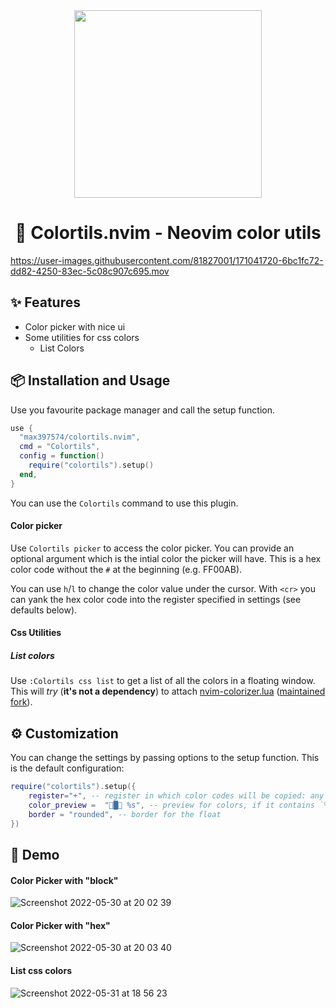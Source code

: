 <div align="center">

<img src="res/colortils.svg" width=300>

# 🎨 Colortils.nvim - Neovim color utils

</div>

https://user-images.githubusercontent.com/81827001/171041720-6bc1fc72-dd82-4250-83ec-5c08c907c695.mov

## ✨ Features
- Color picker with nice ui
- Some utilities for css colors
    - List Colors

## 📦 Installation and Usage

Use you favourite package manager and call the setup function.
```lua
use {
  "max397574/colortils.nvim",
  cmd = "Colortils",
  config = function()
    require("colortils").setup()
  end,
}
```

You can use the `Colortils` command to use this plugin.

#### Color picker
Use `Colortils picker` to access the color picker.
You can provide an optional argument which is the intial color the picker will have.
This is a hex color code without the `#` at the beginning (e.g. FF00AB).

You can use `h`/`l` to change the color value under the cursor.
With `<cr>` you can yank the hex color code into the register specified in settings (see defaults below).

#### Css Utilities
##### List colors
Use `:Colortils css list` to get a list of all the colors in a floating window.
This will *try* (**it's not a dependency**) to attach [nvim-colorizer.lua](https://github.com/norcalli/nvim-colorizer.lua) ([maintained fork](https://github.com/xiyaowong/nvim-colorizer.lua)).

## ⚙️ Customization
You can change the settings by passing options to the setup function.
This is the default configuration:
```lua
require("colortils").setup({
    register="+", -- register in which color codes will be copied: any register
    color_preview =  "█ %s", -- preview for colors, if it contains `%s` this will be replaced with a hex color code of the color
    border = "rounded", -- border for the float
})
```

## 👀 Demo

#### Color Picker with "block"

![Screenshot 2022-05-30 at 20 02 39](https://user-images.githubusercontent.com/81827001/171042127-6b7fe7f3-a95e-4ce7-b1ea-8026d3c03805.png)


#### Color Picker with "hex"

![Screenshot 2022-05-30 at 20 03 40](https://user-images.githubusercontent.com/81827001/171042234-295e9bbf-d093-491c-98e8-c753f23f6dd1.png)

#### List css colors

![Screenshot 2022-05-31 at 18 56 23](https://user-images.githubusercontent.com/81827001/171230907-313fddc8-29e6-4b97-a842-8ea69ed5b6d5.png)
